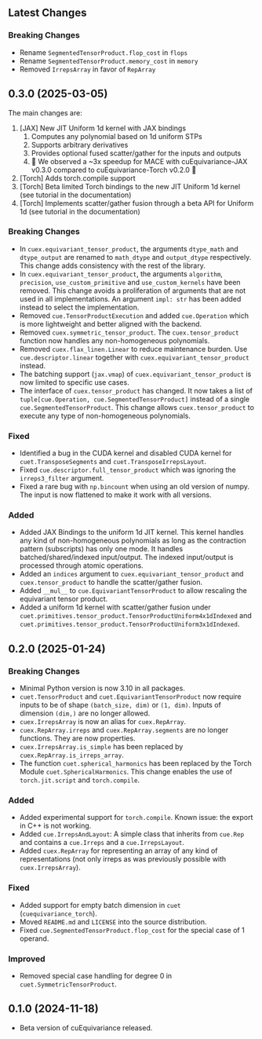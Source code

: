 ## Latest Changes

### Breaking Changes
- Rename `SegmentedTensorProduct.flop_cost` in `flops`
- Rename `SegmentedTensorProduct.memory_cost` in `memory`
- Removed `IrrepsArray` in favor of `RepArray`


## 0.3.0 (2025-03-05)

The main changes are:
1. [JAX] New JIT Uniform 1d kernel with JAX bindings
   1. Computes any polynomial based on 1d uniform STPs
   2. Supports arbitrary derivatives
   3. Provides optional fused scatter/gather for the inputs and outputs
   4. 🎉 We observed a ~3x speedup for MACE with cuEquivariance-JAX v0.3.0 compared to cuEquivariance-Torch v0.2.0 🎉
2. [Torch] Adds torch.compile support
3. [Torch] Beta limited Torch bindings to the new JIT Uniform 1d kernel (see tutorial in the documentation)
4. [Torch] Implements scatter/gather fusion through a beta API for Uniform 1d (see tutorial in the documentation)

### Breaking Changes
- In `cuex.equivariant_tensor_product`, the arguments `dtype_math` and `dtype_output` are renamed to `math_dtype` and `output_dtype` respectively. This change adds consistency with the rest of the library.
- In `cuex.equivariant_tensor_product`, the arguments `algorithm`, `precision`, `use_custom_primitive` and `use_custom_kernels` have been removed. This change avoids a proliferation of arguments that are not used in all implementations. An argument `impl: str` has been added instead to select the implementation.
- Removed `cue.TensorProductExecution` and added `cue.Operation` which is more lightweight and better aligned with the backend.
- Removed `cuex.symmetric_tensor_product`. The `cuex.tensor_product` function now handles any non-homogeneous polynomials.
- Removed `cuex.flax_linen.Linear` to reduce maintenance burden. Use `cue.descriptor.linear` together with `cuex.equivariant_tensor_product` instead.
- The batching support (`jax.vmap`) of `cuex.equivariant_tensor_product` is now limited to specific use cases.
- The interface of `cuex.tensor_product` has changed. It now takes a list of `tuple[cue.Operation, cue.SegmentedTensorProduct]` instead of a single `cue.SegmentedTensorProduct`. This change allows `cuex.tensor_product` to execute any type of non-homogeneous polynomials.

### Fixed
- Identified a bug in the CUDA kernel and disabled CUDA kernel for `cuet.TransposeSegments` and `cuet.TransposeIrrepsLayout`.
- Fixed `cue.descriptor.full_tensor_product` which was ignoring the `irreps3_filter` argument.
- Fixed a rare bug with `np.bincount` when using an old version of numpy. The input is now flattened to make it work with all versions.

### Added
- Added JAX Bindings to the uniform 1d JIT kernel. This kernel handles any kind of non-homogeneous polynomials as long as the contraction pattern (subscripts) has only one mode. It handles batched/shared/indexed input/output. The indexed input/output is processed through atomic operations.
- Added an `indices` argument to `cuex.equivariant_tensor_product` and `cuex.tensor_product` to handle the scatter/gather fusion.
- Added `__mul__` to `cue.EquivariantTensorProduct` to allow rescaling the equivariant tensor product.
- Added a uniform 1d kernel with scatter/gather fusion under `cuet.primitives.tensor_product.TensorProductUniform4x1dIndexed` and `cuet.primitives.tensor_product.TensorProductUniform3x1dIndexed`.


## 0.2.0 (2025-01-24)

### Breaking Changes

- Minimal Python version is now 3.10 in all packages.
- `cuet.TensorProduct` and `cuet.EquivariantTensorProduct` now require inputs to be of shape `(batch_size, dim)` or `(1, dim)`. Inputs of dimension `(dim,)` are no longer allowed.
- `cuex.IrrepsArray` is now an alias for `cuex.RepArray`.
- `cuex.RepArray.irreps` and `cuex.RepArray.segments` are no longer functions. They are now properties.
- `cuex.IrrepsArray.is_simple` has been replaced by `cuex.RepArray.is_irreps_array`.
- The function `cuet.spherical_harmonics` has been replaced by the Torch Module `cuet.SphericalHarmonics`. This change enables the use of `torch.jit.script` and `torch.compile`.

### Added

- Added experimental support for `torch.compile`. Known issue: the export in C++ is not working.
- Added `cue.IrrepsAndLayout`: A simple class that inherits from `cue.Rep` and contains a `cue.Irreps` and a `cue.IrrepsLayout`.
- Added `cuex.RepArray` for representing an array of any kind of representations (not only irreps as was previously possible with `cuex.IrrepsArray`).

### Fixed

- Added support for empty batch dimension in `cuet` (`cuequivariance_torch`).
- Moved `README.md` and `LICENSE` into the source distribution.
- Fixed `cue.SegmentedTensorProduct.flop_cost` for the special case of 1 operand.

### Improved

- Removed special case handling for degree 0 in `cuet.SymmetricTensorProduct`.

## 0.1.0 (2024-11-18)

- Beta version of cuEquivariance released.
